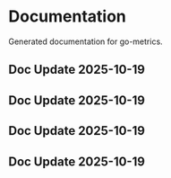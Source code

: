 # Documentation

Generated documentation for go-metrics.

## Doc Update 2025-10-19

## Doc Update 2025-10-19

## Doc Update 2025-10-19

## Doc Update 2025-10-19
